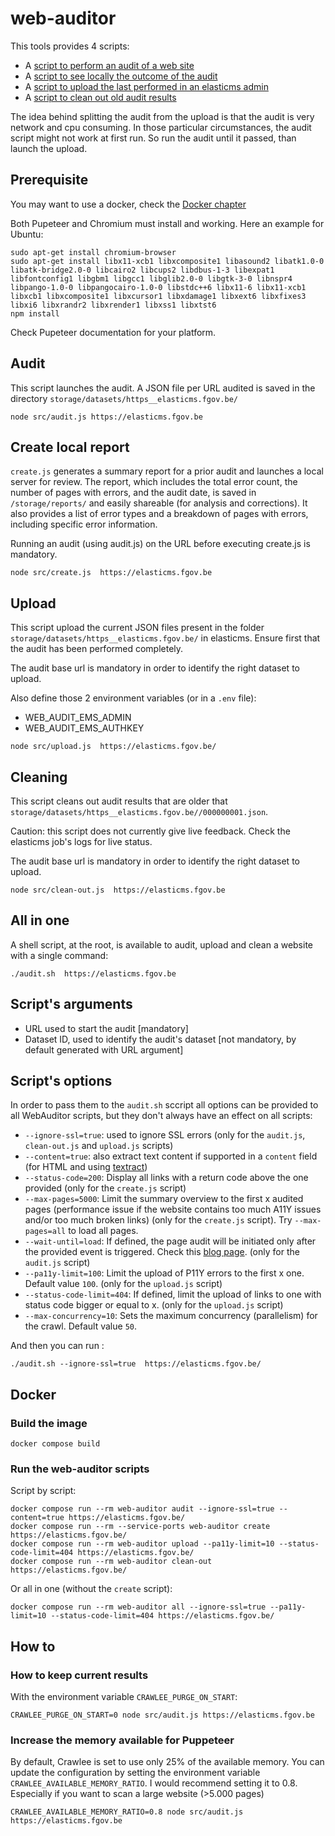 # web-auditor

This tools provides 4 scripts:
 * A [script to perform an audit of a web site](#audit)
 * A [script to see locally the outcome of the audit](#create-local-report)
 * A [script to upload the last performed in an elasticms admin](#upload)
 * A [script to clean out old audit results](#cleaning)

The idea behind splitting the audit from the upload is that the audit is very network and cpu consuming.
In those particular circumstances, the audit script might not work at first run. So run the audit until it passed, than launch the upload.

## Prerequisite

You may want to use a docker, check the [Docker chapter](#docker)

Both Pupeteer and Chromium must install and working. Here an example for Ubuntu:  

```shell
sudo apt-get install chromium-browser
sudo apt-get install libx11-xcb1 libxcomposite1 libasound2 libatk1.0-0 libatk-bridge2.0-0 libcairo2 libcups2 libdbus-1-3 libexpat1 libfontconfig1 libgbm1 libgcc1 libglib2.0-0 libgtk-3-0 libnspr4 libpango-1.0-0 libpangocairo-1.0-0 libstdc++6 libx11-6 libx11-xcb1 libxcb1 libxcomposite1 libxcursor1 libxdamage1 libxext6 libxfixes3 libxi6 libxrandr2 libxrender1 libxss1 libxtst6
npm install
```
Check Pupeteer documentation for your platform.

## Audit

This script launches the audit. A JSON file per URL audited is saved in the directory `storage/datasets/https__elasticms.fgov.be/`


```shell
node src/audit.js https://elasticms.fgov.be
```

## Create local report

`create.js` generates a summary report for a prior audit and launches a local server for review. The report, which includes the total error count, the number of pages with errors, and the audit date, is saved in `/storage/reports/` and easily shareable (for analysis and corrections). It also provides a list of error types and a breakdown of pages with errors, including specific error information.

Running an audit (using audit.js) on the URL before executing create.js is mandatory.

```shell
node src/create.js  https://elasticms.fgov.be
```

## Upload

This script upload the current JSON files present in the folder `storage/datasets/https__elasticms.fgov.be/` in elasticms.
Ensure first that the audit has been performed completely.

The audit base url is mandatory in order to identify the right dataset to upload.

Also define those 2 environment variables (or in a `.env` file):
 * WEB_AUDIT_EMS_ADMIN
 * WEB_AUDIT_EMS_AUTHKEY

```shell
node src/upload.js  https://elasticms.fgov.be/
```

## Cleaning

This script cleans out audit results that are older that `storage/datasets/https__elasticms.fgov.be//000000001.json`. 

Caution: this script does not currently give live feedback. Check the elasticms job's logs for live status.

The audit base url is mandatory in order to identify the right dataset to upload.

```shell
node src/clean-out.js  https://elasticms.fgov.be
```

## All in one

A shell script, at the root, is available to audit, upload and clean a website with a single command:

```shell
./audit.sh  https://elasticms.fgov.be
```

## Script's arguments

 * URL used to start the audit [mandatory]
 * Dataset ID, used to identify the audit's dataset [not mandatory, by default generated with URL argument] 


## Script's options

In order to pass them to the `audit.sh` sccript all options can be provided to all WebAuditor scripts, but they don't always have an effect on all scripts: 

 * `--ignore-ssl=true`: used to ignore SSL errors (only for the `audit.js`, `clean-out.js` and `upload.js` scripts)
 * `--content=true`: also extract text content if supported in a `content` field (for HTML and using [textract](https://www.npmjs.com/package/textract))
 * `--status-code=200`: Display all links with a return code above the one provided (only for the `create.js` script)
 * `--max-pages=5000`: Limit the summary overview to the first x audited pages (performance issue if the website contains too much A11Y issues and/or too much broken links) (only for the `create.js` script). Try `--max-pages=all` to load all pages.
 * `--wait-until=load`: If defined, the page audit will be initiated only after the provided event is triggered. Check this [blog page](https://cloudlayer.io/blog/puppeteer-waituntil-options/). (only for the `audit.js` script)
 * `--pa11y-limit=100`: Limit the upload of P11Y errors to the first x one. Default value `100`. (only for the `upload.js` script)
 * `--status-code-limit=404`: If defined, limit the upload of links to one with status code bigger or equal to x. (only for the `upload.js` script)
 * `--max-concurrency=10`: Sets the maximum concurrency (parallelism) for the crawl. Default value `50`.

And then you can run :
````shell
./audit.sh --ignore-ssl=true  https://elasticms.fgov.be/
````

## Docker

### Build the image

```shell
docker compose build
```

### Run the web-auditor scripts

Script by script:

```shell
docker compose run --rm web-auditor audit --ignore-ssl=true --content=true https://elasticms.fgov.be/
docker compose run --rm --service-ports web-auditor create https://elasticms.fgov.be/
docker compose run --rm web-auditor upload --pa11y-limit=10 --status-code-limit=404 https://elasticms.fgov.be/
docker compose run --rm web-auditor clean-out https://elasticms.fgov.be/
```

Or all in one (without the `create` script):

```shell
docker compose run --rm web-auditor all --ignore-ssl=true --pa11y-limit=10 --status-code-limit=404 https://elasticms.fgov.be/
```

## How to

### How to keep current results

With the environment variable `CRAWLEE_PURGE_ON_START`:

```shell
CRAWLEE_PURGE_ON_START=0 node src/audit.js https://elasticms.fgov.be
```

### Increase the memory available for Puppeteer

By default, Crawlee is set to use only 25% of the available memory. You can update the configuration by setting the environment variable `CRAWLEE_AVAILABLE_MEMORY_RATIO`. I would recommend setting it to 0.8. Especially if you want to scan a large website (>5.000 pages)

```shell
CRAWLEE_AVAILABLE_MEMORY_RATIO=0.8 node src/audit.js https://elasticms.fgov.be
```

